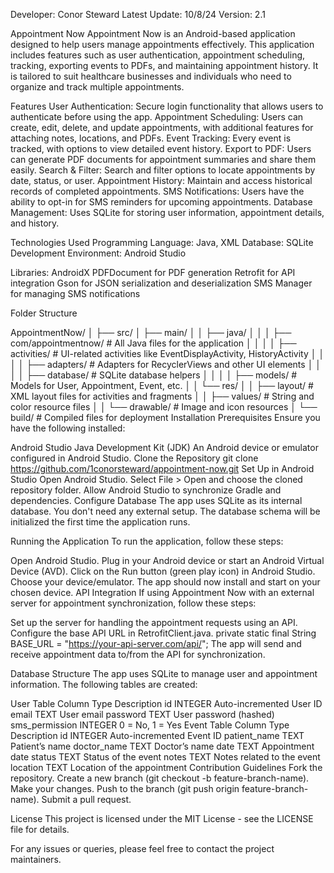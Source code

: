 Developer: Conor Steward
Latest Update: 10/8/24
Version: 2.1

Appointment Now
Appointment Now is an Android-based application designed to help users manage appointments effectively. 
This application includes features such as user authentication, appointment scheduling, tracking, exporting events to PDFs, and maintaining appointment history. 
It is tailored to suit healthcare businesses and individuals who need to organize and track multiple appointments.

Features
User Authentication: Secure login functionality that allows users to authenticate before using the app.
Appointment Scheduling: Users can create, edit, delete, and update appointments, with additional features for attaching notes, locations, and PDFs.
Event Tracking: Every event is tracked, with options to view detailed event history.
Export to PDF: Users can generate PDF documents for appointment summaries and share them easily.
Search & Filter: Search and filter options to locate appointments by date, status, or user.
Appointment History: Maintain and access historical records of completed appointments.
SMS Notifications: Users have the ability to opt-in for SMS reminders for upcoming appointments.
Database Management: Uses SQLite for storing user information, appointment details, and history.

Technologies Used
Programming Language: Java, XML
Database: SQLite
Development Environment: Android Studio

Libraries:
AndroidX
PDFDocument for PDF generation
Retrofit for API integration
Gson for JSON serialization and deserialization
SMS Manager for managing SMS notifications

Folder Structure

AppointmentNow/
│
├── src/
│   ├── main/
│   │   ├── java/
│   │   │   ├── com/appointmentnow/   # All Java files for the application
│   │   │   │   ├── activities/       # UI-related activities like EventDisplayActivity, HistoryActivity
│   │   │   │   ├── adapters/         # Adapters for RecyclerViews and other UI elements
│   │   │   │   ├── database/         # SQLite database helpers
│   │   │   │   ├── models/           # Models for User, Appointment, Event, etc.
│   │   └── res/
│   │       ├── layout/               # XML layout files for activities and fragments
│   │       ├── values/               # String and color resource files
│   │       └── drawable/             # Image and icon resources
│
└── build/                            # Compiled files for deployment
Installation
Prerequisites
Ensure you have the following installed:

Android Studio
Java Development Kit (JDK)
An Android device or emulator configured in Android Studio.
Clone the Repository
git clone https://github.com/1conorsteward/appointment-now.git
Set Up in Android Studio
Open Android Studio.
Select File > Open and choose the cloned repository folder.
Allow Android Studio to synchronize Gradle and dependencies.
Configure Database
The app uses SQLite as its internal database. You don't need any external setup. The database schema will be initialized the first time the application runs.

Running the Application
To run the application, follow these steps:

Open Android Studio.
Plug in your Android device or start an Android Virtual Device (AVD).
Click on the Run button (green play icon) in Android Studio.
Choose your device/emulator.
The app should now install and start on your chosen device.
API Integration
If using Appointment Now with an external server for appointment synchronization, follow these steps:

Set up the server for handling the appointment requests using an API.
Configure the base API URL in RetrofitClient.java.
private static final String BASE_URL = "https://your-api-server.com/api/";
The app will send and receive appointment data to/from the API for synchronization.

Database Structure
The app uses SQLite to manage user and appointment information. The following tables are created:

User Table
Column	Type	Description
id	INTEGER	Auto-incremented User ID
email	TEXT	User email
password	TEXT	User password (hashed)
sms_permission	INTEGER	0 = No, 1 = Yes
Event Table
Column	Type	Description
id	INTEGER	Auto-incremented Event ID
patient_name	TEXT	Patient’s name
doctor_name	TEXT	Doctor’s name
date	TEXT	Appointment date
status	TEXT	Status of the event
notes	TEXT	Notes related to the event
location	TEXT	Location of the appointment
Contribution Guidelines
Fork the repository.
Create a new branch (git checkout -b feature-branch-name).
Make your changes.
Push to the branch (git push origin feature-branch-name).
Submit a pull request.

License
This project is licensed under the MIT License - see the LICENSE file for details.

For any issues or queries, please feel free to contact the project maintainers.

